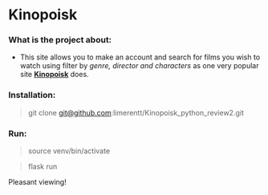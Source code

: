 # Kinopoisk

### What is the project about:
 

 * This site allows you to make an account and search for films you wish to watch using filter by _genre, director and characters_ as one very popular site [**Kinopoisk**](https://ru.wikipedia.org/wiki/%D0%9A%D0%B8%D0%BD%D0%BE%D0%BF%D0%BE%D0%B8%D1%81%D0%BA) does.

### Installation:

> git clone git@github.com:limerentt/Kinopoisk_python_review2.git

### Run:

> source venv/bin/activate

> flask run

Pleasant viewing!
